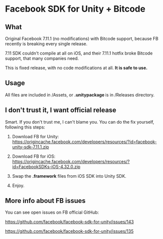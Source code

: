 # Facebook SDK for Unity + Bitcode
 
## What

Original Facebook 7.11.1 (no modifications) with Bitcode support, because FB recently is breaking every single release. 

7.11 SDK couldn't compile at all on iOS, and their 7.11.1 hotfix broke Bitcode support, that many companies need.

This is fixed release, with no code modifications at all.  <b> It is safe to use. </b>

## Usage

All files are included in /Assets, or <b> .unitypackage </b> is in /Releases directory.

## I don't trust it, I want official release  

Smart. If you don't trust me, I can't blame you. You can do the fix yourself, following this steps:

1. Download FB for Unity: https://origincache.facebook.com/developers/resources/?id=facebook-unity-sdk-7.11.1.zip

2. Download FB for iOS: https://origincache.facebook.com/developers/resources/?id=FacebookSDKs-iOS-4.32.0.zip

3. Swap the <b>.framework</b> files from iOS SDK into Unity SDK.

4. Enjoy.

## More info about FB issues

You can see open issues on FB official GitHub:

https://github.com/facebook/facebook-sdk-for-unity/issues/143  

https://github.com/facebook/facebook-sdk-for-unity/issues/135
